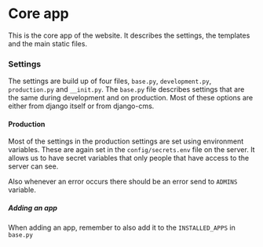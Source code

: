 # Core app
This is the core app of the website. It describes the settings, the templates and the main static files.

### Settings
The settings are build up of four files, `base.py`, `development.py`, `production.py` and `__init.py`. The `base.py` file
describes settings that are the same during development and on production. Most of these options are either from django
itself or from django-cms.

#### Production
Most of the settings in the production settings are set using environment variables. These are again set in the 
`config/secrets.env` file on the server. It allows us to have secret variables that only people that have access to the
server can see.

Also whenever an error occurs there should be an error send to `ADMINS` variable.

##### Adding an app
When adding an app, remember to also add it to the `INSTALLED_APPS` in `base.py`
